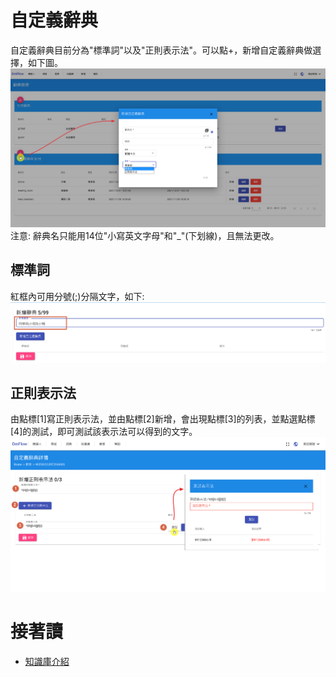 # 自定義辭典
自定義辭典目前分為"標準詞"以及"正則表示法"。可以點+，新增自定義辭典做選擇，如下圖。
![](../../../../images/docs/Image028.png)
注意: 辭典名只能用14位"小寫英文字母"和"_"(下划線)，且無法更改。

## 標準詞
紅框內可用分號(;)分隔文字，如下:
![](../../../../images/docs/Image030.png)
## 正則表示法
由點標[1]寫正則表示法，並由點標[2]新增，會出現點標[3]的列表，並點選點標[4]的測試，即可測試該表示法可以得到的文字。
![](../../../../images/docs/Image031.png)

# 接著讀
- [知識庫介紹](../../tutorials/docs/qa-intro.html)
